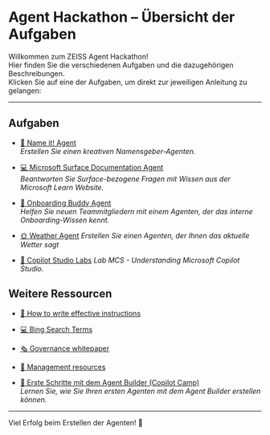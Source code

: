 # Agent Hackathon – Übersicht der Aufgaben

Willkommen zum ZEISS Agent Hackathon!  
Hier finden Sie die verschiedenen Aufgaben und die dazugehörigen Beschreibungen.  
Klicken Sie auf eine der Aufgaben, um direkt zur jeweiligen Anleitung zu gelangen:

---

## Aufgaben

- [🧠 Name it! Agent](https://github.com/Agent-Hackathon-2025/Hackathon2804/blob/main/Name-it-Agent/Name-it-Agent.md)  
  *Erstellen Sie einen kreativen Namensgeber-Agenten.*

- [💻 Microsoft Surface Documentation Agent](https://github.com/Agent-Hackathon-2025/Hackathon2804/blob/main/Surface-Documentation-Agent/Surface-Documentation-Agent.md)  
  *Beantworten Sie Surface-bezogene Fragen mit Wissen aus der Microsoft Learn Website.*

- [👥 Onboarding Buddy Agent](https://github.com/Agent-Hackathon-2025/Hackathon2804/blob/main/Onboarding-Assistant-Agent/Onboarding-Assistant-Agent.md)  
  *Helfen Sie neuen Teammitgliedern mit einem Agenten, der das interne Onboarding-Wissen kennt.*

- [🌞 Weather Agent](https://github.com/Agent-Hackathon-2025/hackathon_1310/blob/main/Weather%20agent/weather_actions.md)
    *Erstellen Sie einen Agenten, der Ihnen das aktuelle Wetter sagt*

- [🧪 Copilot Studio Labs](https://microsoft.github.io/copilot-camp/pages/make/copilot-studio/)
  *Lab MCS - Understanding Microsoft Copilot Studio.*



## Weitere Ressourcen

- [🧠 How to write effective instructions](https://learn.microsoft.com/en-us/microsoft-365-copilot/extensibility/declarative-agent-instructions)
- [💻 Bing Search Terms](https://github.com/Agent-Hackathon-2025/mbuf_hackathon/blob/main/bing_search_terms.md)
- [🗞️ Governance whitepaper](https://adoption.microsoft.com/files/copilot-studio/Agent-governance-whitepaper.pdf)
- [🧰 Management resources](https://learn.microsoft.com/en-us/microsoft-365/admin/manage/manage-copilot-agents-integrated-apps?view=o365-worldwide)

  
- [🚀 Erste Schritte mit dem Agent Builder (Copilot Camp)](https://microsoft.github.io/copilot-camp/pages/make/agent-builder/01-first-agent/)  
  *Lernen Sie, wie Sie Ihren ersten Agenten mit dem Agent Builder erstellen können.*

---

Viel Erfolg beim Erstellen der Agenten! 🚀
